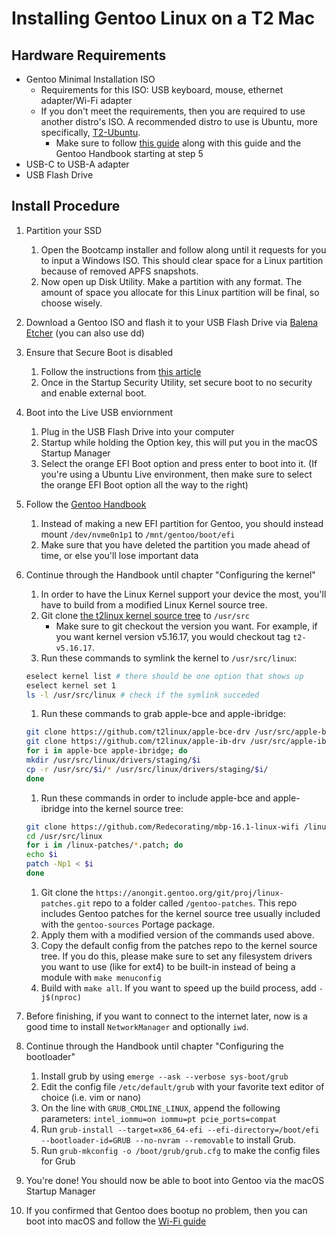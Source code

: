 # Installing Gentoo Linux on a T2 Mac

## Hardware Requirements

* Gentoo Minimal Installation ISO
    * Requirements for this ISO: USB keyboard, mouse, ethernet adapter/Wi-Fi adapter
    * If you don't meet the requirements, then you are required to use another distro's ISO. A recommended distro to use is Ubuntu, more specifically, [T2-Ubuntu](https://wiki.t2linux.org/distributions/ubuntu/installation/#download-the-latest-safe-release).
        * Make sure to follow [this guide](https://wiki.gentoo.org/wiki/Installation_alternatives#Installation_from_non-Gentoo_LiveCDs) along with this guide and the Gentoo Handbook starting at step 5
* USB-C to USB-A adapter
* USB Flash Drive

## Install Procedure

1. Partition your SSD

    1. Open the Bootcamp installer and follow along until it requests for you to input a Windows ISO. This should clear space for a Linux partition because of removed APFS snapshots.
    2. Now open up Disk Utility. Make a partition with any format. The amount of space you allocate for this Linux partition will be final, so choose wisely.

2. Download a Gentoo ISO and flash it to your USB Flash Drive via [Balena Etcher](https://www.balena.io/etcher/) (you can also use dd)
3. Ensure that Secure Boot is disabled

    1. Follow the instructions from [this article](https://support.apple.com/en-us/HT208198)
    2. Once in the Startup Security Utility, set secure boot to no security and enable external boot.

4. Boot into the Live USB enviornment

    1. Plug in the USB Flash Drive into your computer
    2. Startup while holding the Option key, this will put you in the macOS Startup Manager
    3. Select the orange EFI Boot option and press enter to boot into it. (If you're using a Ubuntu Live environment, then make sure to select the orange EFI Boot option all the way to the right)

5. Follow the [Gentoo Handbook](https://wiki.gentoo.org/wiki/Handbook:AMD64/Installation/Disks)

    1. Instead of making a new EFI partition for Gentoo, you should instead mount `/dev/nvme0n1p1` to `/mnt/gentoo/boot/efi`
    2. Make sure that you have deleted the partition you made ahead of time, or else you'll lose important data

6. Continue through the Handbook until chapter "Configuring the kernel"

    1. In order to have the Linux Kernel support your device the most, you'll have to build from a modified Linux Kernel source tree.
    2. Git clone [the t2linux kernel source tree](https://github.com/t2linux/kernel) to `/usr/src`
        * Make sure to git checkout the version you want. For example, if you want kernel version v5.16.17, you would checkout tag `t2-v5.16.17`.
    3. Run these commands to symlink the kernel to `/usr/src/linux`:

    ```bash
    eselect kernel list # there should be one option that shows up
    eselect kernel set 1
    ls -l /usr/src/linux # check if the symlink succeded
    ```

    1. Run these commands to grab apple-bce and apple-ibridge:

    ```bash
    git clone https://github.com/t2linux/apple-bce-drv /usr/src/apple-bce
    git clone https://github.com/t2linux/apple-ib-drv /usr/src/apple-ibridge
    for i in apple-bce apple-ibridge; do 
    mkdir /usr/src/linux/drivers/staging/$i 
    cp -r /usr/src/$i/* /usr/src/linux/drivers/staging/$i/
    done
    ```

    1. Run these commands in order to include apple-bce and apple-ibridge into the kernel source tree:

    ```bash
    git clone https://github.com/Redecorating/mbp-16.1-linux-wifi /linux-patches
    cd /usr/src/linux
    for i in /linux-patches/*.patch; do
    echo $i
    patch -Np1 < $i
    done
    ```

    1. Git clone the `https://anongit.gentoo.org/git/proj/linux-patches.git` repo to a folder called `/gentoo-patches`. This repo includes Gentoo patches for the kernel source tree usually included with the `gentoo-sources` Portage package.
    2. Apply them with a modified version of the commands used above.
    3. Copy the default config from the patches repo to the kernel source tree. If you do this, please make sure to set any filesystem drivers you want to use (like for ext4) to be built-in instead of being a module with `make menuconfig`
    4. Build with `make all`. If you want to speed up the build process, add `-j$(nproc)`

7. Before finishing, if you want to connect to the internet later, now is a good time to install `NetworkManager` and optionally `iwd`.
8. Continue through the Handbook until chapter "Configuring the bootloader"

    1. Install grub by using `emerge --ask --verbose sys-boot/grub`
    2. Edit the config file `/etc/default/grub` with your favorite text editor of choice (i.e. vim or nano)
    3. On the line with `GRUB_CMDLINE_LINUX`, append the following parameters: `intel_iommu=on iommu=pt pcie_ports=compat`
    4. Run `grub-install --target=x86_64-efi --efi-directory=/boot/efi --bootloader-id=GRUB --no-nvram --removable` to install Grub.
    5. Run `grub-mkconfig -o /boot/grub/grub.cfg` to make the config files for Grub

9. You're done! You should now be able to boot into Gentoo via the macOS Startup Manager
10. If you confirmed that Gentoo does bootup no problem, then you can boot into macOS and follow the [Wi-Fi guide](https://wiki.t2linux.org/guides/wifi/)

